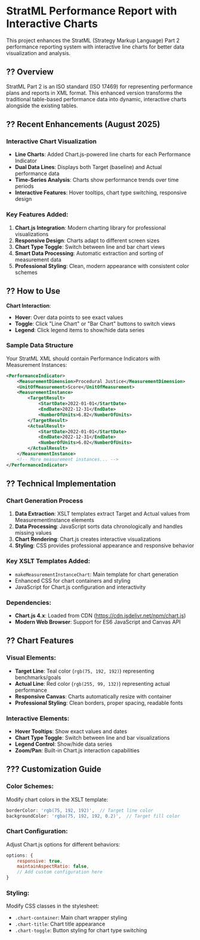 # StratML Performance Report with Interactive Charts

This project enhances the StratML (Strategy Markup Language) Part 2 performance reporting system with interactive line charts for better data visualization and analysis.

## ?? Overview

StratML Part 2 is an ISO standard (ISO 17469) for representing performance plans and reports in XML format. This enhanced version transforms the traditional table-based performance data into dynamic, interactive charts alongside the existing tables.

## ?? Recent Enhancements (August 2025)

### Interactive Chart Visualization
- **Line Charts**: Added Chart.js-powered line charts for each Performance Indicator
- **Dual Data Lines**: Displays both Target (baseline) and Actual performance data
- **Time-Series Analysis**: Charts show performance trends over time periods
- **Interactive Features**: Hover tooltips, chart type switching, responsive design

### Key Features Added:
1. **Chart.js Integration**: Modern charting library for professional visualizations
2. **Responsive Design**: Charts adapt to different screen sizes
3. **Chart Type Toggle**: Switch between line and bar chart views
4. **Smart Data Processing**: Automatic extraction and sorting of measurement data
5. **Professional Styling**: Clean, modern appearance with consistent color schemes


## ?? How to Use

**Chart Interaction**:
   - **Hover**: Over data points to see exact values
   - **Toggle**: Click "Line Chart" or "Bar Chart" buttons to switch views
   - **Legend**: Click legend items to show/hide data series

### Sample Data Structure
Your StratML XML should contain Performance Indicators with Measurement Instances:

```xml
<PerformanceIndicator>
    <MeasurementDimension>Procedural Justice</MeasurementDimension>
    <UnitOfMeasurement>Score</UnitOfMeasurement>
    <MeasurementInstance>
        <TargetResult>
            <StartDate>2022-01-01</StartDate>
            <EndDate>2022-12-31</EndDate>
            <NumberOfUnits>6.82</NumberOfUnits>
        </TargetResult>
        <ActualResult>
            <StartDate>2022-01-01</StartDate>
            <EndDate>2022-12-31</EndDate>
            <NumberOfUnits>6.02</NumberOfUnits>
        </ActualResult>
    </MeasurementInstance>
    <!-- More measurement instances... -->
</PerformanceIndicator>
```

## ?? Technical Implementation

### Chart Generation Process
1. **Data Extraction**: XSLT templates extract Target and Actual values from MeasurementInstance elements
2. **Data Processing**: JavaScript sorts data chronologically and handles missing values
3. **Chart Rendering**: Chart.js creates interactive visualizations
4. **Styling**: CSS provides professional appearance and responsive behavior

### Key XSLT Templates Added:
- `makeMeasurementInstanceChart`: Main template for chart generation
- Enhanced CSS for chart containers and styling
- JavaScript for Chart.js configuration and interactivity

### Dependencies:
- **Chart.js 4.x**: Loaded from CDN (https://cdn.jsdelivr.net/npm/chart.js)
- **Modern Web Browser**: Support for ES6 JavaScript and Canvas API

## ?? Chart Features

### Visual Elements:
- **Target Line**: Teal color (`rgb(75, 192, 192)`) representing benchmarks/goals
- **Actual Line**: Red color (`rgb(255, 99, 132)`) representing actual performance
- **Responsive Canvas**: Charts automatically resize with container
- **Professional Styling**: Clean borders, proper spacing, readable fonts

### Interactive Elements:
- **Hover Tooltips**: Show exact values and dates
- **Chart Type Toggle**: Switch between line and bar visualizations
- **Legend Control**: Show/hide data series
- **Zoom/Pan**: Built-in Chart.js interaction capabilities

## ??? Customization Guide

### Color Schemes:
Modify chart colors in the XSLT template:
```javascript
borderColor: 'rgb(75, 192, 192)',  // Target line color
backgroundColor: 'rgba(75, 192, 192, 0.2)',  // Target fill color
```

### Chart Configuration:
Adjust Chart.js options for different behaviors:
```javascript
options: {
    responsive: true,
    maintainAspectRatio: false,
    // Add custom configuration here
}
```

### Styling:
Modify CSS classes in the stylesheet:
- `.chart-container`: Main chart wrapper styling
- `.chart-title`: Chart title appearance
- `.chart-toggle`: Button styling for chart type switching
